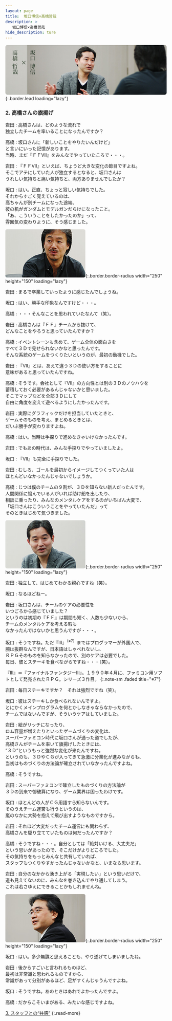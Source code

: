 ```yaml
---
layout: page
title:  坂口博信×高橋哲哉
description: >
   坂口博信×高橋哲哉
hide_description: ture
---
```


![](/interviews/jp/wii/slsjsx4j/vol1/img/mainvisual2.jpg){:.border.lead loading="lazy"}

### 2. 高橋さんの旗揚げ

岩田
: 高橋さんは、どのような流れで<br>独立したチームを率いることになったんですか？

高橋
: 坂口さんに「新しいことをやりたいんだけど」<br>と言いにいった記憶があります。<br>当時、まだ『ＦＦVII』をみんなでやっていたころで・・・。

岩田
: 『ＦＦVII』といえば、ちょうど大きな変化の節目ですよね。<br>そこでアテにしていた人が独立するとなると、坂口さんは<br>うれしい気持ちと痛い気持ちと、両方ありませんでしたか？

坂口
: はい。正直、ちょっと寂しい気持ちでした。<br>それからすごく覚えているのは、<br>高ちゃんが別チームになった途端、<br>彼の机がガンダムとモデルガンだらけになったこと。<br>「あ、こういうことをしたかったのか」って、<br>雰囲気の変わりように、そう感じました。

![](/interviews/jp/wii/slsjsx4j/vol1/img/photo4.jpg){:.border.border-radius width="250" height="150" loading="lazy"}

岩田
: まるで卒業していったように感じたんでしょうね。

坂口
: はい、勝手な印象なんですけど・・・。

高橋
: ・・・そんなことを思われていたなんて（笑）。

岩田
: 高橋さんは『ＦＦ』チームから抜けて、<br>どんなことをやろうと思っていたんですか？

高橋
: イベントシーンも含めて、ゲーム全体の面白さを<br>すべて３Ｄで見せられないかなと思ったんです。<br>そんな系統のゲームをつくりたいというのが、最初の動機でした。

岩田
: 『VII』とは、あえて違う３Ｄの使い方をすることに<br>意味があると思っていたんですね。

高橋
: そうです。会社として『VII』の方向性とは別の３Ｄのノウハウを<br>蓄積しておく必要があるんじゃないかと思いました。<br>そこでマップなどを全部３Ｄにして<br>自由に角度を変えて遊べるようにしたかったんです。

岩田
: 実際にグラフィックだけを担当していたときと、<br>ゲームそのものを考え、まとめるときとは、<br>だいぶ勝手が変わりますよね。

高橋
: はい。当時は手探りで進めなきゃいけなかったんです。

岩田
: でもあの時代は、みんな手探りでやっていましたよ。

坂口
: 『VII』も完全に手探りでした。

岩田
: むしろ、ゴールを最初からイメージしてつくっていた人は<br>ほとんどいなかったんじゃないでしょうか。

高橋
: じつは僕のチームの９割が、３Ｄを知らない新人だったんです。<br>人間関係に悩んでいる人がいれば助け船を出したり、<br>相談に乗ったり、みんなのメンタルケアをするのがいちばん大変で、<br>「坂口さんはこういうことをやっていたんだ」って<br>そのときはじめて気づきました。

![](/interviews/jp/wii/slsjsx4j/vol1/img/photo5.jpg){:.border.border-radius width="250" height="150" loading="lazy"}

岩田
: 独立して、はじめてわかる親心ですね（笑）。

坂口
: なるほどねー。

岩田
: 坂口さんは、チームのケアの必要性を<br>いつごろから感じていました？ <br>というのは初期の『ＦＦ』は期間も短く、人数も少ないから、<br>チームのメンタルケアを考える暇も<br>なかったんではないかと思うんですが・・・。

坂口
: そうですね。ただ『III』<sup>（※7）</sup>まではプログラマーが外国人で、<br>腕は抜群なんですが、日本語はしゃべれないし、<br>ＲＰＧそのものを知らなかったので、別のケアは必要でした。<br>毎日、彼とステーキを食べながらですね・・・（笑）。

『III』＝『ファイナルファンタジーIII』。１９９０年４月に、ファミコン用ソフトとして発売されたＲＰＧ。シリーズ３作目。
{:.note-sm .faded title="※7"}

岩田
: 毎日ステーキですか？　それは強烈ですね（笑）。

坂口
: 彼はステーキしか食べられないんですよ。<br>とにかくメインプログラムを何とかしなきゃならなかったので、<br>チームではないんですが、そういうケアはしていました。

岩田
: 絵がリッチになったり、<br>ロム容量が増えたりといったゲームづくりの変化は、<br>スーパーファミコン時代に坂口さんが通った道でしたが、<br>高橋さんがチームを率いて旗揚げしたときには、<br>“３Ｄ”というもっと強烈な変化が来たんですね。<br>というのも、３ＤやＣＧが入ってきて急激に分業化が進みながらも、<br>当初はものづくりの方法論が確立されていなかったんですよね。

高橋
: そうですね。

岩田
: スーパーファミコンで確立したものづくりの方法論が<br>３Ｄの到来で御破算になり、ゲーム業界は困ったわけです。

坂口
: ほとんどの人がＣＧ用語すら知らないんです。<br>そのうえチーム運営も行うというのは、<br>嵐のなかに大勢を抱えて飛び出すようなものですから。

岩田
: それほど大変だったチーム運営にも関わらず、<br>高橋さんを駆り立てていたものは何だったんですか？

高橋
: そうですね・・・。自分としては「絶対いける、大丈夫だ」<br>という思いがあったので、そこだけがよりどころでした。<br>その気持ちをもっとみんなと共有していれば、<br>スタッフもつくりやすかったんじゃないかなと、いまなら思います。

岩田
: 自分のなかから湧き上がる「実現したい」という思いだけで、<br>道も見えてないのに、みんなを巻き込んでやり通してしまう。<br>これは若さゆえにできることかもしれませんね。

![](/interviews/jp/wii/slsjsx4j/vol1/img/photo6.jpg){:.border.border-radius width="250" height="150" loading="lazy"}

坂口
: はい。多少無謀と思えることも、やり遂げてしまいましたね。

岩田
: 後からすごいと言われるものほど、<br>最初は非常識と思われるものですから、<br>常識があって分別があるほど、足がすくんじゃうんですよね。

坂口
: そうですね。あのときはあれでよかったんですよ。

高橋
: だからこそいまがある、みたいな感じですよね。

[3. スタッフとの“共感”](3.md)
{:.read-more}

